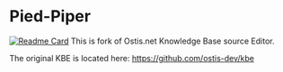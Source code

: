 # Pied-Piper
[![Readme Card](https://github-readme-stats.vercel.app/api/pin/?username=ardonplay&repo=Pied-Piper)](https://github.com/ardonplay/Pied-Piper)
This is fork of Ostis.net Knowledge Base source Editor.

The original KBE is located here: https://github.com/ostis-dev/kbe
